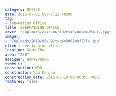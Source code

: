 ```yaml
---
category: OFFICE
date: 2015-07-01 09:48:22 +0800
tag:
- Innovation office
title: SEERFASHION OFFICE
cover: "/uploads/2019/06/19/tvqXv8862mUfJ2Tx.jpg"
images:
- "/uploads/2019/06/19/tvqXv8862mUfJ2Tx.jpg"
client: seerfashion office
location: GuangZhou
area: "250"
designer: HARVEYWONG
members: ''
construction: WDD
constructor: Yao Kanjun
construction_date: 2015-07-10 00:00:00 +0800
featured: false

---
```


